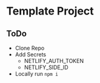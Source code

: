 # Template Project

## ToDo

- Clone Repo
- Add Secrets
    - NETLIFY_AUTH_TOKEN
    - NETLIFY_SIDE_ID
- Locally run `npm i`